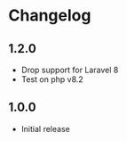 # Changelog

## 1.2.0

* Drop support for Laravel 8
* Test on php v8.2

## 1.0.0

* Initial release
